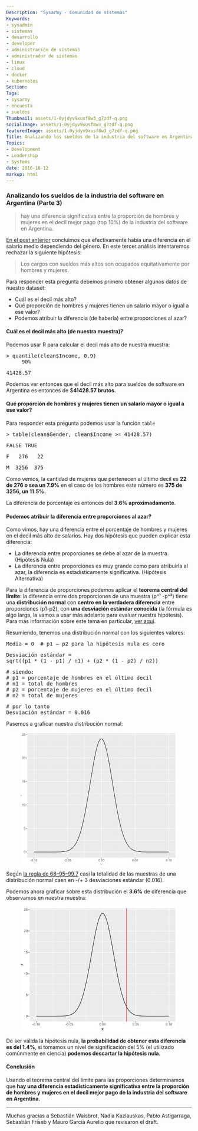 ```yaml
---
Description: "Sysarmy - Comunidad de sistemas"
Keywords:
- sysadmin 
- sistemas
- desarrollo
- developer
- administración de sistemas
- administrador de sistemas
- linux
- cloud
- docker
- kubernetes
Section: 
Tags:
- sysarmy
- encuesta
- sueldos
Thumbnail: assets/1-0yjdyv9xusf8w3_g7zdf-q.png
socialImage: assets/1-0yjdyv9xusf8w3_g7zdf-q.png
featuredImage: assets/1-0yjdyv9xusf8w3_g7zdf-q.png
Title: Analizando los sueldos de la industria del software en Argentina (Parte 3)
Topics:
- Development
- Leadership
- Systems
date: 2016-10-12
markup: html
---
```


<section class="section section--body">
<div class="section-divider layoutSingleColumn"></div>
<div class="section-content">
<div class="section-inner layoutSingleColumn">
<h3 class="graf graf--h3">Analizando los sueldos de la industria del software en Argentina (Parte 3)</h3>
<blockquote class="graf graf--blockquote"><p>hay una diferencia significativa entre la proporción de hombres y mujeres en el decil mejor pago (top 10%) de la industria del software en Argentina.</p></blockquote>
<p class="graf graf--p"><a class="markup--anchor markup--p-anchor" href="2016/09/06/analizando-los-sueldos-de-la-industria-del-software-en-argentina-parte-2/">En el post anterior</a> concluimos que efectivamente había una diferencia en el salario medio dependiendo del género. En este tercer análisis intentaremos rechazar la siguiente hipótesis:</p>
<blockquote class="graf graf--pullquote"><p>Los cargos con sueldos más altos son ocupados equitativamente por hombres y mujeres.</p></blockquote>
<p class="graf graf--p">Para responder esta pregunta debemos primero obtener algunos datos de nuestro dataset:</p>
<ul class="postList">
<li class="graf graf--li">Cuál es el decil más alto?</li>
<li class="graf graf--li">Qué proporción de hombres y mujeres tienen un salario mayor o igual a ese valor?</li>
<li class="graf graf--li">Podemos atribuir la diferencia (de haberla) entre proporciones al azar?</li>
</ul>
<h4 class="graf graf--h4">Cuál es el decil más alto (de nuestra muestra)?</h4>
<p class="graf graf--p">Podemos usar R para calcular el decil más alto de nuestra muestra:</p>
<pre class="graf graf--pre">&gt; quantile(clean$Income, 0.9)
     90%</pre>
<pre class="graf graf--pre">41428.57</pre>
<p class="graf graf--p">Podemos ver entonces que el decil más alto para sueldos de software en Argentina es entonces de $<strong class="markup--strong markup--p-strong">41428.57 brutos.</strong></p>
<h4 class="graf graf--h4">Qué proporción de hombres y mujeres tienen un salario mayor o igual a ese valor?</h4>
<p class="graf graf--p">Para responder esta pregunta podemos usar la función <code class="markup--code markup--p-code">table</code></p>
<pre class="graf graf--pre">&gt; table(clean$Gender, clean$Income &gt;= 41428.57)</pre>
<pre class="graf graf--pre">FALSE TRUE</pre>
<pre class="graf graf--pre">F   276   22</pre>
<pre class="graf graf--pre">M  3256  375</pre>
<p class="graf graf--p">Como vemos, la cantidad de mujeres que pertenecen al último decil es <strong class="markup--strong markup--p-strong">22 de 276 o sea un 7.9%</strong> en el caso de los hombres este número es <strong class="markup--strong markup--p-strong">375 de 3256, un 11.5%.</strong></p>
<p class="graf graf--p">La diferencia de porcentaje es entonces del <strong>3.6% aproximadamente</strong>.</p>
<h4 class="graf graf--h4">Podemos atribuir la diferencia entre proporciones al azar?</h4>
<p class="graf graf--p">Como vimos, hay una diferencia entre el porcentaje de hombres y mujeres en el decil más alto de salarios. Hay dos hipótesis que pueden explicar esta diferencia:</p>
<ul class="postList">
<li class="graf graf--li">La diferencia entre proporciones se debe al azar de la muestra. (Hipótesis Nula)</li>
<li class="graf graf--li">La diferencia entre proporciones es muy grande como para atribuirla al azar, la diferencia es estadísticamente significativa. (Hipótesis Alternativa)</li>
</ul>
<p class="graf graf--p">Para la diferencia de proporciones podemos aplicar el <strong class="markup--strong markup--p-strong">teorema central del límite</strong>: la diferencia entre dos proporciones de una muestra (p^¹ -p^²) tiene una <strong class="markup--strong markup--p-strong">distribución normal</strong> con <strong class="markup--strong markup--p-strong">centro en la verdadera diferencia</strong> entre proporciones (p1-p2), con <strong class="markup--strong markup--p-strong">una desviación estándar conocida</strong> (la fórmula es algo larga, la vamos a usar más adelante para evaluar nuestra hipótesis). Para más información sobre este tema en particular, <a class="markup--anchor markup--p-anchor" href="http://stattrek.com/estimation/difference-in-proportions.aspx?Tutorial=AP" target="_blank">ver aquí</a>.</p>
<p class="graf graf--p">Resumiendo, tenemos una distribución normal con los siguientes valores:</p>
<pre class="graf graf--pre">Media = 0  # p1 — p2 para la hipótesis nula es cero</pre>
<pre class="graf graf--pre">Desviación estándar = 
sqrt((p1 * (1 - p1) / n1) + (p2 * (1 - p2) / n2))</pre>
<pre class="graf graf--pre"># siendo:
# p1 = porcentaje de hombres en el último decil
# n1 = total de hombres
# p2 = porcentaje de mujeres en el último decil
# n2 = total de mujeres</pre>
<pre class="graf graf--pre"># por lo tanto
Desviación estándar = 0.016</pre>
<p class="graf graf--p">Pasemos a graficar nuestra distribución normal:</p>
<figure class="graf graf--figure"><img class="graf-image" src="assets/f79a6-17cc7_uy5pzkvju1xgqxzjg.png" /></figure>
<p class="graf graf--p">Según <a class="markup--anchor markup--p-anchor" href="https://en.wikipedia.org/wiki/68%E2%80%9395%E2%80%9399.7_rule" target="_blank">la regla de 68–95–99.7</a> casi la totalidad de las muestras de una distribución normal caen en -/+ 3 desviaciones estándar (0.016).</p>
<p class="graf graf--p">Podemos ahora graficar sobre esta distribución el <strong class="markup--strong markup--p-strong">3.6%</strong> de diferencia que observamos en nuestra muestra:</p>
<figure class="graf graf--figure"><img class="graf-image" src="assets/2339d-10yjdyv9xusf8w3_g7zdf-q.png" /></figure>
<p class="graf graf--p">De ser válida la hipótesis nula, <strong class="markup--strong markup--p-strong">la probabilidad de obtener esta diferencia es del 1.4%</strong>, si tomamos un nivel de significación del 5% (el utilizado comúnmente en ciencia) <strong class="markup--strong markup--p-strong">podemos descartar la hipótesis nula.</strong></p>
<h4 class="graf graf--h4">Conclusión</h4>
<p class="graf graf--p">Usando el teorema central del límite para las proporciones determinamos que <strong class="markup--strong markup--p-strong">hay una diferencia estadísticamente significativa entre la proporción de hombres y mujeres en el decil mejor pago de la industria del software en Argentina.</strong></p>
</div>
</div>
</section>
<section class="section section--body">
<div class="section-divider layoutSingleColumn">
<hr class="section-divider" />
</div>
<div class="section-content">
<div class="section-inner layoutSingleColumn">
<p class="graf graf--p">Muchas gracias a Sebastián Waisbrot, Nadia Kazlauskas, Pablo Astigarraga, Sebastián Friseb y Mauro García Aurelio que revisaron el draft.</p>
</div>
</div>
</section>
